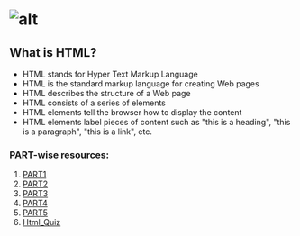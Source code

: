 # ![alt](https://www.w3.org/html/logo/badge/html5-badge-h-css3-semantics.png "text")

## What is HTML?
* HTML stands for Hyper Text Markup Language
* HTML is the standard markup language for creating Web pages
* HTML describes the structure of a Web page
* HTML consists of a series of elements
* HTML elements tell the browser how to display the content
* HTML elements label pieces of content such as "this is a heading", "this is a paragraph", "this is a link", etc.

### PART-wise resources:
 1. [PART1]()
 2. [PART2]()
 3. [PART3]()
 4. [PART4]()
 5. [PART5]()
 6. [Html_Quiz]()
